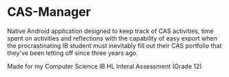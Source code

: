 # CAS-Manager
Native Android application designed to keep track of CAS activities, time spent on activities and reflections with the capability of easy export when the procrastinating IB student must inevitably fill out their CAS portfolio that they've been letting off since three years ago.

Made for my Computer Science IB HL Interal Assessment (Grade 12)

